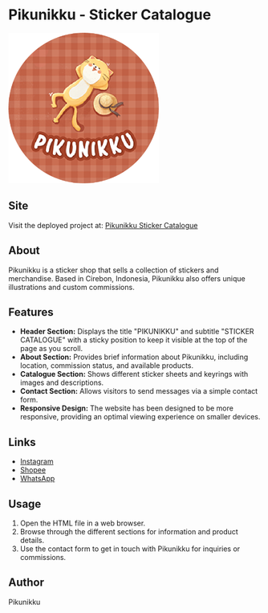 # Pikunikku - Sticker Catalogue

<img src="./Assets/PikunikkuLogoCircle.png" alt="Pikunikku Logo" style="height: 300px; width: 300px;"/>

## Site

Visit the deployed project at: [Pikunikku Sticker Catalogue](https://revou-fsse-5.github.io/module-1-ciceiy/)

## About

Pikunikku is a sticker shop that sells a collection of stickers and merchandise. Based in Cirebon, Indonesia, Pikunikku also offers unique illustrations and custom commissions.

## Features

- **Header Section:** Displays the title "PIKUNIKKU" and subtitle "STICKER CATALOGUE" with a sticky position to keep it visible at the top of the page as you scroll.
- **About Section:** Provides brief information about Pikunikku, including location, commission status, and available products.
- **Catalogue Section:** Shows different sticker sheets and keyrings with images and descriptions.
- **Contact Section:** Allows visitors to send messages via a simple contact form.
- **Responsive Design:** The website has been designed to be more responsive, providing an optimal viewing experience on smaller devices.

## Links

- [Instagram](https://www.instagram.com/pikunikku.co/)
- [Shopee](https://shopee.co.id/shop/89952382/search)
- [WhatsApp](https://api.whatsapp.com/send/?phone=62817712197&text&type=phone_number&app_absent=0)

## Usage

1. Open the HTML file in a web browser.
2. Browse through the different sections for information and product details.
3. Use the contact form to get in touch with Pikunikku for inquiries or commissions.

## Author

Pikunikku
